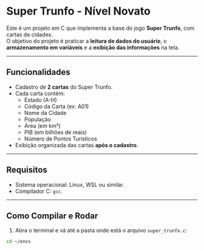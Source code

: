 # Super Trunfo - Nível Novato

Este é um projeto em C que implementa a base do jogo **Super Trunfo**, com cartas de cidades.  
O objetivo do projeto é praticar a **leitura de dados do usuário**, o **armazenamento em variáveis** e a **exibição das informações** na tela.

---

## Funcionalidades

- Cadastro de **2 cartas** do Super Trunfo.
- Cada carta contém:
  - Estado (A-H)
  - Código da Carta (ex: A01)
  - Nome da Cidade
  - População
  - Área (em km²)
  - PIB (em bilhões de reais)
  - Número de Pontos Turísticos
- Exibição organizada das cartas **após o cadastro**.

---

## Requisitos

- Sistema operacional: Linux, WSL ou similar.
- Compilador C: `gcc`.

---

## Como Compilar e Rodar

1. Abra o terminal e vá até a pasta onde está o arquivo `super_trunfo.c`:

```bash
cd ~/envs
